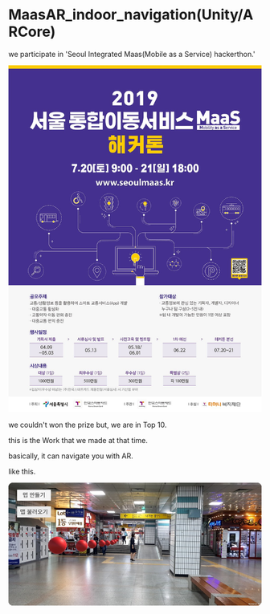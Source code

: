 # MaasAR_indoor_navigation(Unity/ARCore)


we participate in 'Seoul Integrated Maas(Mobile as a Service) hackerthon.' 



![hackerthon](hackerthon.jpg)



we couldn't won the prize but, we are in Top 10. 

this is the Work that we made at that time.

basically, it can navigate you with AR.

like this.

![demo](demo.png)




